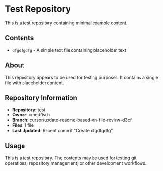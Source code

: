 # Test Repository

This is a test repository containing minimal example content.

## Contents

- `dfgdfgdfg` - A simple text file containing placeholder text

## About

This repository appears to be used for testing purposes. It contains a single file with placeholder content.

## Repository Information

- **Repository**: test
- **Owner**: cmedfisch
- **Branch**: cursor/update-readme-based-on-file-review-d3cf
- **Files**: 1 file
- **Last Updated**: Recent commit "Create dfgdfgdfg"

## Usage

This is a test repository. The contents may be used for testing git operations, repository management, or other development workflows.